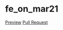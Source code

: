 # fe_on_mar21
[Preview](https://karapotas.github.io/fe_on_mar21/)
[Pull Request](https://github.com/karapotas/fe_on_mar21/pull/1/files)